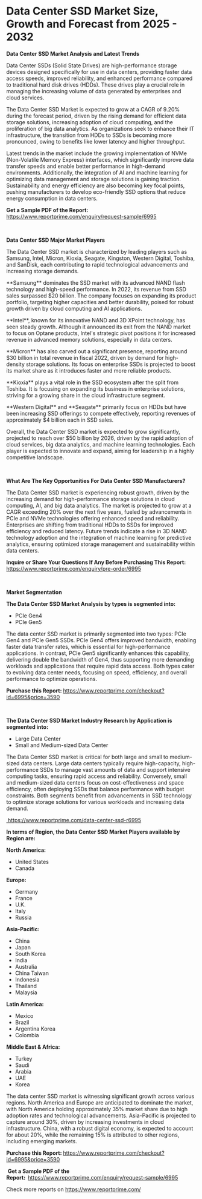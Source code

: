 <p><h1>Data Center SSD Market Size, Growth and Forecast from 2025 - 2032</h1></p><p><strong>Data Center SSD Market Analysis and Latest Trends</strong></p>
<p><p>Data Center SSDs (Solid State Drives) are high-performance storage devices designed specifically for use in data centers, providing faster data access speeds, improved reliability, and enhanced performance compared to traditional hard disk drives (HDDs). These drives play a crucial role in managing the increasing volume of data generated by enterprises and cloud services. </p><p>The Data Center SSD Market is expected to grow at a CAGR of 9.20% during the forecast period, driven by the rising demand for efficient data storage solutions, increasing adoption of cloud computing, and the proliferation of big data analytics. As organizations seek to enhance their IT infrastructure, the transition from HDDs to SSDs is becoming more pronounced, owing to benefits like lower latency and higher throughput.</p><p>Latest trends in the market include the growing implementation of NVMe (Non-Volatile Memory Express) interfaces, which significantly improve data transfer speeds and enable better performance in high-demand environments. Additionally, the integration of AI and machine learning for optimizing data management and storage solutions is gaining traction. Sustainability and energy efficiency are also becoming key focal points, pushing manufacturers to develop eco-friendly SSD options that reduce energy consumption in data centers.</p></p>
<p><strong>Get a Sample PDF of the Report:&nbsp;</strong> <a href="https://www.reportprime.com/enquiry/request-sample/6995?utm_campaign=3446&utm_medium=2&utm_source=Github&utm_content=ia&utm_term=19032025&utm_id=data-center-ssd">https://www.reportprime.com/enquiry/request-sample/6995</a></p>
<p>&nbsp;</p>
<p><strong>Data Center SSD Major Market Players</strong></p>
<p><p>The Data Center SSD market is characterized by leading players such as Samsung, Intel, Micron, Kioxia, Seagate, Kingston, Western Digital, Toshiba, and SanDisk, each contributing to rapid technological advancements and increasing storage demands.</p><p>**Samsung** dominates the SSD market with its advanced NAND flash technology and high-speed performance. In 2022, its revenue from SSD sales surpassed $20 billion. The company focuses on expanding its product portfolio, targeting higher capacities and better durability, poised for robust growth driven by cloud computing and AI applications.</p><p>**Intel**, known for its innovative NAND and 3D XPoint technology, has seen steady growth. Although it announced its exit from the NAND market to focus on Optane products, Intel's strategic pivot positions it for increased revenue in advanced memory solutions, especially in data centers.</p><p>**Micron** has also carved out a significant presence, reporting around $30 billion in total revenue in fiscal 2022, driven by demand for high-density storage solutions. Its focus on enterprise SSDs is projected to boost its market share as it introduces faster and more reliable products.</p><p>**Kioxia** plays a vital role in the SSD ecosystem after the split from Toshiba. It is focusing on expanding its business in enterprise solutions, striving for a growing share in the cloud infrastructure segment.</p><p>**Western Digital** and **Seagate** primarily focus on HDDs but have been increasing SSD offerings to compete effectively, reporting revenues of approximately $4 billion each in SSD sales. </p><p>Overall, the Data Center SSD market is expected to grow significantly, projected to reach over $50 billion by 2026, driven by the rapid adoption of cloud services, big data analytics, and machine learning technologies. Each player is expected to innovate and expand, aiming for leadership in a highly competitive landscape.</p></p>
<p>&nbsp;</p>
<p><strong>What Are The Key Opportunities For Data Center SSD Manufacturers?</strong></p>
<p><p>The Data Center SSD market is experiencing robust growth, driven by the increasing demand for high-performance storage solutions in cloud computing, AI, and big data analytics. The market is projected to grow at a CAGR exceeding 20% over the next five years, fueled by advancements in PCIe and NVMe technologies offering enhanced speed and reliability. Enterprises are shifting from traditional HDDs to SSDs for improved efficiency and reduced latency. Future trends indicate a rise in 3D NAND technology adoption and the integration of machine learning for predictive analytics, ensuring optimized storage management and sustainability within data centers.</p></p>
<p><strong>Inquire or Share Your Questions If Any Before Purchasing This Report:</strong> <a href="https://www.reportprime.com/enquiry/pre-order/6995?utm_campaign=3446&utm_medium=2&utm_source=Github&utm_content=ia&utm_term=19032025&utm_id=data-center-ssd">https://www.reportprime.com/enquiry/pre-order/6995</a></p>
<p>&nbsp;</p>
<p><strong>Market Segmentation</strong></p>
<p><strong>The Data Center SSD Market Analysis by types is segmented into:</strong></p>
<p><ul><li>PCIe Gen4</li><li>PCIe Gen5</li></ul></p>
<p><p>The data center SSD market is primarily segmented into two types: PCIe Gen4 and PCIe Gen5 SSDs. PCIe Gen4 offers improved bandwidth, enabling faster data transfer rates, which is essential for high-performance applications. In contrast, PCIe Gen5 significantly enhances this capability, delivering double the bandwidth of Gen4, thus supporting more demanding workloads and applications that require rapid data access. Both types cater to evolving data center needs, focusing on speed, efficiency, and overall performance to optimize operations.</p></p>
<p><strong>Purchase this Report:&nbsp;</strong><a href="https://www.reportprime.com/checkout?id=6995&price=3590&utm_campaign=3446&utm_medium=2&utm_source=Github&utm_content=ia&utm_term=19032025&utm_id=data-center-ssd">https://www.reportprime.com/checkout?id=6995&price=3590</a></p>
<p>&nbsp;</p>
<p><strong>The Data Center SSD Market Industry Research by Application is segmented into:</strong></p>
<p><ul><li>Large Data Center</li><li>Small and Medium-sized Data Center</li></ul></p>
<p><p>The Data Center SSD market is critical for both large and small to medium-sized data centers. Large data centers typically require high-capacity, high-performance SSDs to manage vast amounts of data and support intensive computing tasks, ensuring rapid access and reliability. Conversely, small and medium-sized data centers focus on cost-effectiveness and space efficiency, often deploying SSDs that balance performance with budget constraints. Both segments benefit from advancements in SSD technology to optimize storage solutions for various workloads and increasing data demand.</p></p>
<p><a href="https://www.reportprime.com/data-center-ssd-r6995?utm_campaign=3446&utm_medium=2&utm_source=Github&utm_content=ia&utm_term=19032025&utm_id=data-center-ssd">&nbsp;https://www.reportprime.com/data-center-ssd-r6995</a></p>
<p><strong>In terms of Region, the Data Center SSD Market Players available by Region are:</strong></p>
<p>
    <p> <strong> North America: </strong>
        <ul>
            <li>United States</li>
            <li>Canada</li>
        </ul>
        </p> 
    <p> <strong> Europe: </strong>
        <ul>
            <li>Germany</li>
            <li>France</li>
            <li>U.K.</li>
            <li>Italy</li>
            <li>Russia</li>
        </ul>
        </p> 
    <p> <strong> Asia-Pacific: </strong>
        <ul>
            <li>China</li>
            <li>Japan</li>
            <li>South Korea</li>
            <li>India</li>
            <li>Australia</li>
            <li>China Taiwan</li>
            <li>Indonesia</li>
            <li>Thailand</li>
            <li>Malaysia</li>
        </ul>
        </p> 
    <p> <strong> Latin America: </strong>
        <ul>
            <li>Mexico</li>
            <li>Brazil</li>
            <li>Argentina Korea</li>
            <li>Colombia</li>
        </ul>
        </p> 
    <p> <strong> Middle East & Africa: </strong>
        <ul>
            <li>Turkey</li>
            <li>Saudi</li>
            <li>Arabia</li>
            <li>UAE</li>
            <li>Korea</li>
        </ul>
    </p>
    </p>
<p><p>The data center SSD market is witnessing significant growth across various regions. North America and Europe are anticipated to dominate the market, with North America holding approximately 35% market share due to high adoption rates and technological advancements. Asia-Pacific is projected to capture around 30%, driven by increasing investments in cloud infrastructure. China, with a robust digital economy, is expected to account for about 20%, while the remaining 15% is attributed to other regions, including emerging markets.</p></p>
<p><strong>Purchase this Report: </strong><a href="https://www.reportprime.com/checkout?id=6995&price=3590&utm_campaign=3446&utm_medium=2&utm_source=Github&utm_content=ia&utm_term=19032025&utm_id=data-center-ssd">https://www.reportprime.com/checkout?id=6995&price=3590</a></p>
<p>&nbsp;<strong>Get a Sample PDF of the Report:&nbsp;&nbsp;</strong><a href="https://www.reportprime.com/enquiry/request-sample/6995?utm_campaign=3446&utm_medium=2&utm_source=Github&utm_content=ia&utm_term=19032025&utm_id=data-center-ssd">https://www.reportprime.com/enquiry/request-sample/6995</a></p>
<p><strong></strong></p>
<p>Check more reports on <a href="https://www.reportprime.com/?utm_campaign=3446&utm_medium=2&utm_source=Github&utm_content=ia&utm_term=19032025&utm_id=data-center-ssd">https://www.reportprime.com/</a></p>